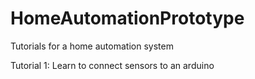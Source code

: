 # HomeAutomationPrototype
Tutorials for a home automation system

Tutorial 1: Learn to connect sensors to an arduino
